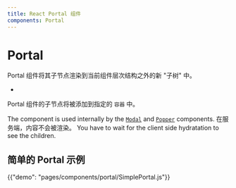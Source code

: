 ```yaml
---
title: React Portal 组件
components: Portal
---
```


# Portal

<p class="description">Portal 组件将其子节点渲染到当前组件层次结构之外的新 "子树" 中。</p>

- 

Portal 组件的子节点将被添加到指定的 `容器` 中。

The component is used internally by the [`Modal`](/components/modal/) and [`Popper`](/components/popper/) components. 在服务端，内容不会被渲染。 You have to wait for the client side hydratation to see the children.

## 简单的 Portal 示例

{{"demo": "pages/components/portal/SimplePortal.js"}}